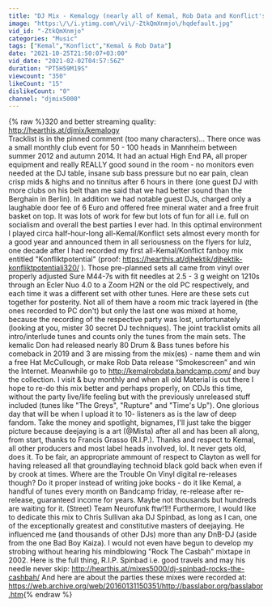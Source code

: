 ```yaml
---
title: "DJ Mix - Kemalogy (nearly all of Kemal, Rob Data and Konflict's released works mixed live in a club)"
image: "https:\/\/i.ytimg.com\/vi\/-ZtkQmXnmjo\/hqdefault.jpg"
vid_id: "-ZtkQmXnmjo"
categories: "Music"
tags: ["Kemal","Konflict","Kemal & Rob Data"]
date: "2021-10-25T21:50:07+03:00"
vid_date: "2021-02-02T04:57:56Z"
duration: "PT5H59M19S"
viewcount: "350"
likeCount: "15"
dislikeCount: "0"
channel: "djmix5000"
---
```

{% raw %}320 and better streaming quality: <a rel="nofollow" target="blank" href="http://hearthis.at/djmix/kemalogy">http://hearthis.at/djmix/kemalogy</a><br />Tracklist is in the pinned comment (too many characters)... There once was a small monthly club event for 50 - 100 heads in Mannheim between summer 2012 and autumn 2014. It had an actual High End PA, all proper equipment and really REALLY good sound in the room - no monitors even needed at the DJ table, insane sub bass pressure but no ear pain, clean crisp mids &amp; highs and no tinnitus after 6 hours in there (one guest DJ with more clubs on his belt than me said that we had better sound than the Berghain in Berlin). In addition we had notable guest DJs, charged only a laughable door fee of 6 Euro and offered free mineral water and a free fruit basket on top. It was lots of work for few but lots of fun for all i.e. full on socialism and overall the best parties I ever had. In this optimal environment I played circa half-hour-long all-Kemal/Konflict sets almost every month for a good year and announced them in all seriousness on the flyers for lulz, one decade after I had recorded my first all-Kemal/Konflict fanboy mix entitled &quot;Konfliktpotential&quot; (proof: <a rel="nofollow" target="blank" href="https://hearthis.at/djhektik/djhektik-konfliktpotentiali320/">https://hearthis.at/djhektik/djhektik-konfliktpotentiali320/</a> ). Those pre-planned sets all came from vinyl over properly adjusted Sure M44-7s with fit needles at 2.5 - 3 g weight on 1210s through an Ecler Nuo 4.0 to a Zoom H2N or the old PC respectively, and each time it was a different set with other tunes. Here are these sets cut together for posterity. Not all of them have a room mic track layered in (the ones recorded to PC don't) but only the last one was mixed at home, because the recording of the respective party was lost, unfortunately (looking at you, mister 30 secret DJ techniques). The joint tracklist omits all intro/interlude tunes and counts only the tunes from the main sets. The kemalic Don had released nearly 80 Drum &amp; Bass tunes before his comeback in 2019 and 3 are missing from the mix(es) - name them and win a free Hat McCullough, or make Rob Data release “Smokescreen” and win the Internet. Meanwhile go to <a rel="nofollow" target="blank" href="http://kemalrobdata.bandcamp.com/">http://kemalrobdata.bandcamp.com/</a> and buy the collection. I visit &amp; buy monthly and when all old Material is out there I hope to re-do this mix better and perhaps properly, on CDJs this time, without the party live/life feeling but with the previously unreleased stuff included (tunes like &quot;The Greys&quot;, &quot;Rupture&quot; and &quot;Time's Up&quot;). One glorious day that will be when I upload it to 10- listeners as is the law of deep fandom. Take the money and spotlight, bignames, I'll just take the bigger picture because deejaying is a art (@Mista) after all and has been all along, from start, thanks to Francis Grasso (R.I.P.). Thanks and respect to Kemal, all other producers and most label heads involved, lol. It never gets old, does it. To be fair, an appropriate ammount of respect to Clayton as well for having released all that groundlaying technoid black gold back when even if by crook at times. Where are the Trouble On Vinyl digital re-releases though? Do it proper instead of writing joke books - do it like Kemal, a handful of tunes every month on Bandcamp friday, re-release after re-release, guaranteed income for years. Maybe not thousands but hundreds are waiting for it. (Street) Team Neurofunk ftw!1!! Furthermore, I would like to dedicate this mix to Chris Sullivan aka DJ Spinbad, as long as I can, one of the exceptionally greatest and constitutive masters of deejaying. He influenced me (and thousands of other DJs) more than any DnB-DJ (aside from the one Bad Boy Kaiza). I would not even have begun to develop my strobing without hearing his mindblowing &quot;Rock The Casbah&quot; mixtape in 2002. Here is the full thing, R.I.P. Spinbad i.e. good travels and may his needle never skip: <a rel="nofollow" target="blank" href="http://hearthis.at/mixes5000/dj-spinbad-rocks-the-cashbah/">http://hearthis.at/mixes5000/dj-spinbad-rocks-the-cashbah/</a> And here are about the parties these mixes were recorded at: <a rel="nofollow" target="blank" href="https://web.archive.org/web/20160131150351/http://basslabor.org/basslabor.htm">https://web.archive.org/web/20160131150351/http://basslabor.org/basslabor.htm</a>{% endraw %}
